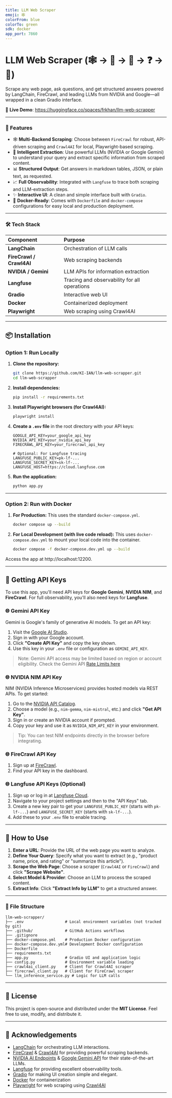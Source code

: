 ```yaml
---
title: LLM Web Scraper
emoji: 🕸️
colorFrom: blue
colorTo: green
sdk: docker
app_port: 7860
---
```


# LLM Web Scraper (🕸️ → 🤖 → 🧠 → ❓ → 📄)

Scrape any web page, ask questions, and get structured answers powered by LangChain, FireCrawl, and leading LLMs from NVIDIA and Google—all wrapped in a clean Gradio interface.

🔗 **Live Demo**: https://huggingface.co/spaces/frkhan/llm-web-scrapper

---

### 🚀 Features

-   🕸️ **Multi-Backend Scraping**: Choose between `FireCrawl` for robust, API-driven scraping and `Crawl4AI` for local, Playwright-based scraping.
-   🧠 **Intelligent Extraction**: Use powerful LLMs (NVIDIA or Google Gemini) to understand your query and extract specific information from scraped content.
-   📊 **Structured Output**: Get answers in markdown tables, JSON, or plain text, as requested.
-   📈 **Full Observability**: Integrated with `Langfuse` to trace both scraping and LLM-extraction steps.
-   ✨ **Interactive UI**: A clean and simple interface built with `Gradio`.
-   🐳 **Docker-Ready**: Comes with `Dockerfile` and `docker-compose` configurations for easy local and production deployment.

---

### 🛠️ Tech Stack

| Component | Purpose |
| :--- | :--- |
| **LangChain** | Orchestration of LLM calls |
| **FireCrawl / Crawl4AI** | Web scraping backends |
| **NVIDIA / Gemini** | LLM APIs for information extraction |
| **Langfuse** | Tracing and observability for all operations |
| **Gradio** | Interactive web UI |
| **Docker** | Containerized deployment |
| **Playwright**| Web scraping using Crawl4AI|

---

## 📦 Installation

### Option 1: Run Locally

1.  **Clone the repository:**
    ```bash
    git clone https://github.com/KI-IAN/llm-web-scrapper.git
    cd llm-web-scrapper
    ```

2.  **Install dependencies:**
    ```bash
    pip install -r requirements.txt
    ```

3.  **Install Playwright browsers (for Crawl4AI):**
    ```bash
    playwright install
    ```

4.  **Create a `.env` file** in the root directory with your API keys:
    ```env
    GOOGLE_API_KEY=your_google_api_key
    NVIDIA_API_KEY=your_nvidia_api_key
    FIRECRAWL_API_KEY=your_firecrawl_api_key
    
    # Optional: For Langfuse tracing
    LANGFUSE_PUBLIC_KEY=pk-lf-...
    LANGFUSE_SECRET_KEY=sk-lf-...
    LANGFUSE_HOST=https://cloud.langfuse.com
    ```

5.  **Run the application:**
    ```bash
    python app.py
    ```

---

### Option 2: Run with Docker

1.  **For Production:**
    This uses the standard `docker-compose.yml`.
    ```bash
    docker compose up --build
    ```

2.  **For Local Development (with live code reload):**
    This uses `docker-compose.dev.yml` to mount your local code into the container.
    ```bash
    docker compose -f docker-compose.dev.yml up --build
    ```

Access the app at http://localhost:12200.

---

## 🔑 Getting API Keys

To use this app, you'll need API keys for **Google Gemini**, **NVIDIA NIM**, and **FireCrawl**. For full observability, you'll also need keys for **Langfuse**.

### 🌐 Gemini API Key
Gemini is Google's family of generative AI models. To get an API key:

1. Visit the [Google AI Studio](https://aistudio.google.com/api-keys).
2. Sign in with your Google account.
3. Click **"Create API Key"** and copy the key shown.
4. Use this key in your `.env` file or configuration as `GEMINI_API_KEY`.

> Note: Gemini API access may be limited based on region or account eligibility. Check the Gemini API [Rate Limits here](https://ai.google.dev/gemini-api/docs/rate-limits)

### 🌐 NVIDIA NIM API Key
NIM (NVIDIA Inference Microservices) provides hosted models via REST APIs. To get started:

1. Go to the [NVIDIA API Catalog](https://build.nvidia.com/?integrate_nim=true&hosted_api=true&modal=integrate-nim).
2. Choose a model (e.g., `nim-gemma`, `nim-mistral`, etc.) and click **"Get API Key"**.
3. Sign in or create an NVIDIA account if prompted.
4. Copy your key and use it as `NVIDIA_NIM_API_KEY` in your environment.

> Tip: You can test NIM endpoints directly in the browser before integrating.

### 🌐 FireCrawl API Key

1.  Sign up at [FireCrawl](https://www.firecrawl.dev/).
2.  Find your API key in the dashboard.

### 🌐 Langfuse API Keys (Optional)

1.  Sign up or log in at [Langfuse Cloud](https://cloud.langfuse.com/).
2.  Navigate to your project settings and then to the "API Keys" tab.
3.  Create a new key pair to get your `LANGFUSE_PUBLIC_KEY` (starts with `pk-lf-...`) and `LANGFUSE_SECRET_KEY` (starts with `sk-lf-...`).
4.  Add these to your `.env` file to enable tracing.

---

## 🧪 How to Use

1.  **Enter a URL**: Provide the URL of the web page you want to analyze.
2.  **Define Your Query**: Specify what you want to extract (e.g., "product name, price, and rating" or "summarize this article").
3.  **Scrape the Web Page**: Choose a scraper (`Crawl4AI` or `FireCrawl`) and click **"Scrape Website"**.
4.  **Select Model & Provider**: Choose an LLM to process the scraped content.
5.  **Extract Info**: Click **"Extract Info by LLM"** to get a structured answer.

---

### 📁 File Structure

```
llm-web-scrapper/
├── .env                  # Local environment variables (not tracked by git)
├── .github/              # GitHub Actions workflows
├── .gitignore
├── docker-compose.yml    # Production Docker configuration
├── docker-compose.dev.yml# Development Docker configuration
├── Dockerfile
├── requirements.txt
├── app.py                # Gradio UI and application logic
├── config.py             # Environment variable loading
├── crawl4ai_client.py    # Client for Crawl4AI scraper
├── firecrawl_client.py   # Client for FireCrawl scraper
└── llm_inference_service.py # Logic for LLM calls
```

---

## 📜 License

This project is open-source and distributed under the **MIT License**. Feel free to use, modify, and distribute it.

---

## 🤝 Acknowledgements

-   [LangChain](https://www.langchain.com/) for orchestrating LLM interactions.
-   [FireCrawl](https://www.firecrawl.dev/) & [Crawl4AI](https://docs.crawl4ai.com/) for providing powerful scraping backends.
-   [NVIDIA AI Endpoints](https://build.nvidia.com/models) & [Google Gemini API](https://ai.google.dev/gemini-api/docs) for their state-of-the-art LLMs.
-   [Langfuse](https://langfuse.com/) for providing excellent observability tools.
-   [Gradio](https://www.gradio.app/) for making UI creation simple and elegant.
-   [Docker](https://www.docker.com/) for containerization
-   [Playwright](https://playwright.dev/) for web scraping using [Crawl4AI](https://docs.crawl4ai.com/)

---
